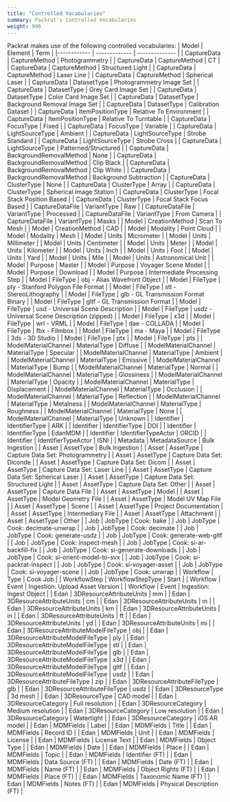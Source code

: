 ```yaml
---
title: "Controlled Vocabularies"
summary: Packrat's Controlled Vocabularies
weight: 900
---
```


Packrat makes use of the following controlled vocabularies:
|    Model    |    Element    |      Term      |
|------------ | ------------- | -------------- |
| CaptureData | CaptureMethod | Photogrammetry |
| CaptureData | CaptureMethod | CT |
| CaptureData | CaptureMethod | Structured Light |
| CaptureData | CaptureMethod | Laser Line |
| CaptureData | CaptureMethod | Spherical Laser |
| CaptureData | DatasetType | Photogrammetry Image Set |
| CaptureData | DatasetType | Grey Card Image Set |
| CaptureData | DatasetType | Color Card Image Set |
| CaptureData | DatasetType | Background Removal Image Set |
| CaptureData | DatasetType | Calibration Dataset |
| CaptureData | ItemPositionType | Relative To Environment |
| CaptureData | ItemPositionType | Relative To Turntable |
| CaptureData | FocusType | Fixed |
| CaptureData | FocusType | Variable |
| CaptureData | LightSourceType | Ambient |
| CaptureData | LightSourceType | Strobe Standard |
| CaptureData | LightSourceType | Strobe Cross |
| CaptureData | LightSourceType | Patterned/Structured |
| CaptureData | BackgroundRemovalMethod | None |
| CaptureData | BackgroundRemovalMethod | Clip Black |
| CaptureData | BackgroundRemovalMethod | Clip White |
| CaptureData | BackgroundRemovalMethod | Background Subtraction |
| CaptureData | ClusterType | None |
| CaptureData | ClusterType | Array |
| CaptureData | ClusterType | Spherical Image Station |
| CaptureData | ClusterType | Focal Stack Position Based |
| CaptureData | ClusterType | Focal Stack Focus Based |
| CaptureDataFile | VariantType | Raw |
| CaptureDataFile | VariantType | Processed |
| CaptureDataFile | VariantType | From Camera |
| CaptureDataFile | VariantType | Masks |
| Model | CreationMethod | Scan To Mesh |
| Model | CreationMethod | CAD |
| Model | Modality | Point Cloud |
| Model | Modality | Mesh |
| Model | Units | Micrometer |
| Model | Units | Millimeter |
| Model | Units | Centimeter |
| Model | Units | Meter |
| Model | Units | Kilometer |
| Model | Units | Inch |
| Model | Units | Foot |
| Model | Units | Yard |
| Model | Units | Mile |
| Model | Units | Astronomical Unit |
| Model | Purpose | Master |
| Model | Purpose | Voyager Scene Model |
| Model | Purpose | Download |
| Model | Purpose | Intermediate Processing Step |
| Model | FileType | obj - Alias Wavefront Object |
| Model | FileType | ply - Stanford Polygon File Format |
| Model | FileType | stl - StereoLithography |
| Model | FileType | glb - GL Transmission Format Binary |
| Model | FileType | gltf - GL Transmission Format |
| Model | FileType | usd - Universal Scene Description |
| Model | FileType | usdz - Universal Scene Description (zipped) |
| Model | FileType | x3d |
| Model | FileType | wrl - VRML |
| Model | FileType | dae - COLLADA |
| Model | FileType | fbx - Filmbox |
| Model | FileType | ma - Maya |
| Model | FileType | 3ds - 3D Studio |
| Model | FileType | ptx |
| Model | FileType | pts |
| ModelMaterialChannel | MaterialType | Diffuse |
| ModelMaterialChannel | MaterialType | Specular |
| ModelMaterialChannel | MaterialType | Ambient |
| ModelMaterialChannel | MaterialType | Emissive |
| ModelMaterialChannel | MaterialType | Bump |
| ModelMaterialChannel | MaterialType | Normal |
| ModelMaterialChannel | MaterialType | Glossiness |
| ModelMaterialChannel | MaterialType | Opacity |
| ModelMaterialChannel | MaterialType | Displacement |
| ModelMaterialChannel | MaterialType | Occlusion |
| ModelMaterialChannel | MaterialType | Reflection |
| ModelMaterialChannel | MaterialType | Metalness |
| ModelMaterialChannel | MaterialType | Roughness |
| ModelMaterialChannel | MaterialType | None |
| ModelMaterialChannel | MaterialType | Unknown |
| Identifier | IdentifierType | ARK |
| Identifier | IdentifierType | DOI |
| Identifier | IdentifierType | EdanMDM |
| Identifier | IdentifierTypeActor | ORCID |
| Identifier | IdentifierTypeActor | ISNI |
| Metadata | MetadataSource | Bulk Ingestion |
| Asset | AssetType | Bulk Ingestion |
| Asset | AssetType | Capture Data Set: Photogrammetry |
| Asset | AssetType | Capture Data Set: Diconde |
| Asset | AssetType | Capture Data Set: Dicom |
| Asset | AssetType | Capture Data Set: Laser Line |
| Asset | AssetType | Capture Data Set: Spherical Laser |
| Asset | AssetType | Capture Data Set: Structured Light |
| Asset | AssetType | Capture Data Set: Other |
| Asset | AssetType | Capture Data File |
| Asset | AssetType | Model |
| Asset | AssetType | Model Geometry File |
| Asset | AssetType | Model UV Map File |
| Asset | AssetType | Scene |
| Asset | AssetType | Project Documentation |
| Asset | AssetType | Intermediary File |
| Asset | AssetType | Attachment |
| Asset | AssetType | Other |
| Job | JobType | Cook: bake |
| Job | JobType | Cook: decimate-unwrap |
| Job | JobType | Cook: decimate |
| Job | JobType | Cook: generate-usdz |
| Job | JobType | Cook: generate-web-gltf |
| Job | JobType | Cook: inspect-mesh |
| Job | JobType | Cook: si-ar-backfill-fix |
| Job | JobType | Cook: si-generate-downloads |
| Job | JobType | Cook: si-orient-model-to-svx |
| Job | JobType | Cook: si-packrat-inspect |
| Job | JobType | Cook: si-voyager-asset |
| Job | JobType | Cook: si-voyager-scene |
| Job | JobType | Cook: unwrap |
| Workflow | Type | Cook Job |
| WorkflowStep | WorkflowStepType | Start |
| Workflow | Event | Ingestion: Upload Asset Version |
| Workflow | Event | Ingestion: Ingest Object |
| Edan | 3DResourceAttributeUnits | mm |
| Edan | 3DResourceAttributeUnits | cm |
| Edan | 3DResourceAttributeUnits | m |
| Edan | 3DResourceAttributeUnits | km |
| Edan | 3DResourceAttributeUnits | in |
| Edan | 3DResourceAttributeUnits | ft |
| Edan | 3DResourceAttributeUnits | yd |
| Edan | 3DResourceAttributeUnits | mi |
| Edan | 3DResourceAttributeModelFileType | obj |
| Edan | 3DResourceAttributeModelFileType | ply |
| Edan | 3DResourceAttributeModelFileType | stl |
| Edan | 3DResourceAttributeModelFileType | glb |
| Edan | 3DResourceAttributeModelFileType | x3d |
| Edan | 3DResourceAttributeModelFileType | gltf |
| Edan | 3DResourceAttributeModelFileType | usdz |
| Edan | 3DResourceAttributeFileType | zip |
| Edan | 3DResourceAttributeFileType | glb |
| Edan | 3DResourceAttributeFileType | usdz |
| Edan | 3DResourceType | 3d mesh |
| Edan | 3DResourceType | CAD model |
| Edan | 3DResourceCategory | Full resolution |
| Edan | 3DResourceCategory | Medium resolution |
| Edan | 3DResourceCategory | Low resolution |
| Edan | 3DResourceCategory | Watertight |
| Edan | 3DResourceCategory | iOS AR model |
| Edan | MDMFields | Label |
| Edan | MDMFields | Title |
| Edan | MDMFields | Record ID |
| Edan | MDMFields | Unit |
| Edan | MDMFields | License |
| Edan | MDMFields | License Text |
| Edan | MDMFields | Object Type |
| Edan | MDMFields | Date |
| Edan | MDMFields | Place |
| Edan | MDMFields | Topic |
| Edan | MDMFields | Identifier (FT) |
| Edan | MDMFields | Data Source (FT) |
| Edan | MDMFields | Date (FT) |
| Edan | MDMFields | Name (FT) |
| Edan | MDMFields | Object Rights (FT) |
| Edan | MDMFields | Place (FT) |
| Edan | MDMFields | Taxonomic Name (FT) |
| Edan | MDMFields | Notes (FT) |
| Edan | MDMFields | Physical Description (FT) |
